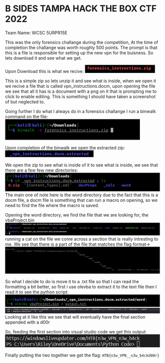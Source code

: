 B SIDES TAMPA HACK THE BOX CTF 2022
======
  Team Name: WCSC 5URPR15E
  
  This was the only forensics challange during the competition, At the time of completion the challange was worth roughly 500 points. The prompt is that this is a file
  is responsible for setting up the new vpn for the buisness. So lets download it and see what we get.
  
  Upon Download this is what we recive:
  ![alt text](https://github.com/Dew-ey/Writeups/blob/main/BSides2022HTB/Instructions/i1.PNG "image1")
  
  This is a simple zip so lets unzip it and see what is inside, when we open it we recive a file that is called vpn_instructions.docm, upon opening the file we see that all it has
  is a document with a png on it that is prompting me to click to enable editing. This is something I should have taken a screenshot of but neglected to.
  
  Going further I do what I always do in a forensics challange I run a binwalk command on the file: 
  ![alt text](https://github.com/Dew-ey/Writeups/blob/main/BSides2022HTB/Instructions/i2.PNG "image2")
  
  Upon completion of the binwalk we open the extracted zip: 
  ![alt text](https://github.com/Dew-ey/Writeups/blob/main/BSides2022HTB/Instructions/i22.PNG "image3")
  
  We open the zip to see what is inside of it to see what is inside, we see that there are a few few new directories: 
  ![alt text](https://github.com/Dew-ey/Writeups/blob/main/BSides2022HTB/Instructions/i4.PNG "image4")
  The main one of note here is the word directory due to the fact that this is a docm file, a docm file is something that can run a macro on opening, so we need to find the 
  file where the macro is saved.
  
  Opening the word directory, we find the file that we are looking for, the vbaProject.bin
  ![alt text](https://github.com/Dew-ey/Writeups/blob/main/BSides2022HTB/Instructions/i5.PNG "img4")
  running a cat on the file we come across a section that is really intresting to me.
  We see that there is a part of the file that matches the flag format->
  ![alt text](https://github.com/Dew-ey/Writeups/blob/main/BSides2022HTB/Instructions/i6.PNG "img 6")
  
  So what I decide to do is move it to a .txt file so that I can read the formatting a bit better, so first i use olevba to extract it to the text file then I read it to see the python script:
  ![alt text](https://github.com/Dew-ey/Writeups/blob/main/BSides2022HTB/Instructions/i7.PNG "img9")
  ![alt text](https://github.com/Dew-ey/Writeups/blob/main/BSides2022HTB/Instructions/i8.PNG "img7")
  Looking at it like this we see that will eventually have the final section appended with a d00r
  
  So, feeding the first section into visual studio code we get this output: 
  ![alt text](https://github.com/Dew-ey/Writeups/blob/main/BSides2022HTB/Instructions/i10.PNG "img8")
  
  Finally putting the two together we get the flag: `HTB{n3w_VPN__n3w_b4ckd00r}`
  
  
  
